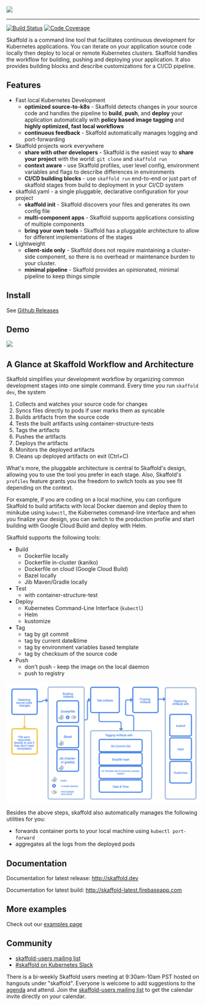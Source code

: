 <img src="logo/skaffold.png" width="220">

---------------------

[![Build Status](https://travis-ci.org/GoogleContainerTools/skaffold.svg?branch=master)](https://travis-ci.org/GoogleContainerTools/skaffold)
[![Code Coverage](https://codecov.io/gh/GoogleContainerTools/skaffold/branch/master/graph/badge.svg)](https://codecov.io/gh/GoogleContainerTools/skaffold)

Skaffold is a command line tool that facilitates continuous development for
Kubernetes applications. You can iterate on your application source code
locally then deploy to local or remote Kubernetes clusters. Skaffold handles
the workflow for building, pushing and deploying your application. It also
provides building blocks and describe customizations for a CI/CD pipeline.

## Features

* Fast local Kubernetes Development
  * **optimized source-to-k8s** - Skaffold detects changes in your source code and handles the pipeline to
  **build**, **push**, and **deploy** your application automatically with **policy based image tagging** and **highly optimized, fast local workflows**
  * **continuous feedback** - Skaffold automatically manages logging and port-forwarding   
* Skaffold projects work everywhere
  * **share with other developers** - Skaffold is the easiest way to **share your project** with the world: `git clone` and `skaffold run`
  * **context aware** - use Skaffold profiles, user level config, environment variables and flags to describe differences in environments
  * **CI/CD building blocks** - use `skaffold run` end-to-end or just part of skaffold stages from build to deployment in your CI/CD system 
* skaffold.yaml - a single pluggable, declarative configuration for your project  
  * **skaffold init** - Skaffold discovers your files and generates its own config file
  * **multi-component apps** - Skaffold supports applications consisting of multiple components 
  * **bring your own tools** - Skaffold has a pluggable architecture to allow for different implementations of the stages
* Lightweight 
  * **client-side only** - Skaffold does not require maintaining a cluster-side component, so there is no overhead or maintenance burden to
  your cluster.
  * **minimal pipeline** - Skaffold provides an opinionated, minimal pipeline to keep things simple  

## Install

See [Github Releases](https://github.com/GoogleContainerTools/skaffold/releases)

## Demo 

![](docs/static/images/intro.gif)

## A Glance at Skaffold Workflow and Architecture

Skaffold simplifies your development workflow by organizing common development
stages into one simple command. Every time you run `skaffold dev`, the system

1. Collects and watches your source code for changes
1. Syncs files directly to pods if user marks them as syncable   
1. Builds artifacts from the source code
1. Tests the built artifacts using container-structure-tests
1. Tags the artifacts
1. Pushes the artifacts
1. Deploys the artifacts
1. Monitors the deployed artifacts
1. Cleans up deployed artifacts on exit (Ctrl+C) 
   
What's more, the pluggable architecture is central to Skaffold's design, allowing you to use
the tool you prefer in each stage. Also, Skaffold's `profiles` feature grants
you the freedom to switch tools as you see fit depending on the context. 

For example, if you are coding on a local machine, you can configure Skaffold to build artifacts
with local Docker daemon and deploy them to minikube
using `kubectl`, the Kubernetes command-line interface and when you finalize your
design, you can switch to the production profile and start building with
Google Cloud Build and deploy with Helm.

Skaffold supports the following tools:

* Build
  * Dockerfile locally
  * Dockerfile in-cluster (kaniko)
  * Dockerfile on cloud (Google Cloud Build)
  * Bazel locally
  * Jib Maven/Gradle locally
* Test 
  * with container-structure-test
* Deploy 
  * Kubernetes Command-Line Interface (`kubectl`)
  * Helm
  * kustomize
* Tag 
  * tag by git commit
  * tag by current date&time 
  * tag by environment variables based template
  * tag by checksum of the source code
* Push 
    * don't push - keep the image on the local daemon
    * push to registry 

![architecture](docs/static/images/architecture.png)


Besides the above steps, skaffold also automatically manages the following utilities for you: 

* forwards container ports to your local machine using `kubectl port-forward`
* aggregates all the logs from the deployed pods


## Documentation

Documentation for latest release: http://skaffold.dev

Documentation for latest build: http://skaffold-latest.firebaseapp.com  

## More examples

Check out our [examples page](./examples)


##  Community
- [skaffold-users mailing list](https://groups.google.com/forum/#!forum/skaffold-users)
- [#skaffold on Kubernetes Slack](https://kubernetes.slack.com/messages/CABQMSZA6/)

There is a bi-weekly Skaffold users meeting at 9:30am-10am PST hosted on hangouts under "skaffold". 
Everyone is welcome to add suggestions to the [agenda](https://docs.google.com/document/d/1mnCC_fAI3pmg3Vb2nMJyPk8Qtjjuapw_BTyqI_dX7sk/edit) and attend. 
Join the [skaffold-users mailing list](https://groups.google.com/forum/#!forum/skaffold-users) to get the calendar invite directly on your calendar.


